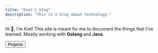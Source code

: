 ```yaml
---
title: "Kiet's blog"
description: "This is a blog about technology."
---
```


Hi 👋, I'm Kiet! This site is meant for me to document the things that I've learned. Mostly working with **Golang** and **Java**.

<form action="/projects">
  <button type="submit" id="button-home">Projects</button>
</form>

<div style="height:80px;"></div>



<!-- <div class="flex px-4 py-2 mb-8 text-base rounded-md bg-primary-100 dark:bg-primary-900">
  <span class="flex items-center ltr:pr-3 rtl:pl-3 text-primary-400">
    {{< icon "triangle-exclamation" >}}
  </span>
  <span class="flex items-center justify-between grow dark:text-neutral-300">
    <span class="prose dark:prose-invert">This is a demo of the <code id="layout">background</code> layout.</span>
    <button
      id="switch-layout-button"
      class="px-4 !text-neutral !no-underline rounded-md bg-primary-600 hover:!bg-primary-500 dark:bg-primary-800 dark:hover:!bg-primary-700"
    >
      Switch layout &orarr;
    </button>
  </span>
</div> -->



